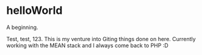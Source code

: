 # helloWorld
A beginning.

Test, test, 123. This is my venture into Giting things done on here. Currently working with the MEAN stack and I always come back to PHP :D
